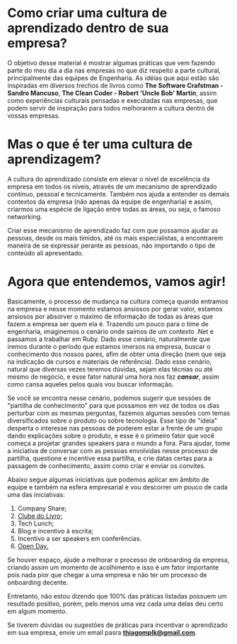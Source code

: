 # Como criar uma cultura de aprendizado dentro de sua empresa?

O objetivo desse material é mostrar algumas práticas que vem fazendo parte do meu dia a dia nas empresas no que diz respeito a parte cultural, principalmente das equipes de Engenharia. As idéias que aqui estão são inspiradas em diversos trechos de livros como **The Software Crafstman - Sandro Mancuso**, **The Clean Coder - Robert 'Uncle Bob' Martin**, assim como experiências culturais pensadas e executadas nas empresas, que podem servir de inspiração para todos melhorarem a cultura dentro de vossas empresas.

# Mas o que é ter uma cultura de aprendizagem?

A cultura do aprendizado consiste em elevar o nível de excelência da empresa em todos os níveis, através de um mecanismo de aprendizado contínuo, pessoal e tecnicamente. Também nos ajuda a entender os demais contextos da empresa (não apenas da equipe de engenharia) e assim, criarmos uma espécie de ligação entre todas as áreas, ou seja, o famoso networking. 

Criar esse mecanismo de aprendizado faz com que possamos ajudar as pessoas, desde os mais tímidos, até os mais especialistas, a encontrarem maneira de se expressar perante as pessoas, não importando o tipo de conteúdo ali apresentado.

# Agora que entendemos, vamos agir!

Basicamente, o processo de mudança na cultura começa quando entramos na empresa e nesse momento estamos ansiosos por gerar valor, estamos ansiosos por absorver o máximo de informação de todas as áreas que fazem a empresa ser quem ela é. Trazendo um pouco para o time de engenharia, imaginemos o cenário onde saímos de um contexto .Net e passamos a trabalhar em Ruby. Dado esse cenário, naturalmente que iremos durante o período que estamos imersos na empresa, buscar o conhecimento dos nossos pares, afim de obter uma direção (nem que seja na indicação de cursos e materiais de referência). Dado esse cenário, natural que diversas vezes teremos dúvidas, sejam elas técnias ou até mesmo de negócio, e esse fator natural uma hora nos faz ***cansar***, assim como cansa aqueles pelos quais vou buscar informação.

Se você se encontra nesse cenário, podemos sugerir que sessões de "partilha de conhecimento" para que possamos em vez de todos os dias perturbar com as mesmas perguntas, fazemos algumas sessões com temas diversificados sobre o produto ou sobre tecnologia. Esse tipo de "ideia" desperta o interesse nas pessoas de poderem estar a frente de um grupo dando explicações sobre o produto, e esse é o primeiro fator que você começa a projetar grandes speakers para o mundo a fora. Para ajudar, tome a iniciativa de conversar com as pessoas envolvidas nesse processo de partilha, questione e incentive essa partilha, e crie datas certas para a passagem de conhecimento, assim como criar e enviar os convites.

Abaixo segue algumas iniciativas que podemos aplicar em âmbito de equipe e também na esfera empresarial e vou descorrer um pouco de cada uma das iniciativas: 

1. Company Share;
2. [Clube do Livro;](https://github.com/thiagomarquessp/cultura-do-aprendizado/blob/master/clube-do-livro.md)
3. Tech Lunch;
4. Blog e incentivo à escrita;
5. Incentivo a ser speakers em conferências.
6. [Open Day.]((https://github.com/thiagomarquessp/cultura-do-aprendizado/blob/master/open-day.md))

Se houver espaço, ajude a melhorar o processo de onboarding da empresa, criando assim um momento de acolhimento e isso é um fator importante pois nada pior que chegar a uma empresa e não ter um processo de onboarding decente. 

Entretanto, não estou dizendo que 100% das práticas listadas possuem um resultado positivo, porém, pelo menos uma vez cada uma delas deu certo em algum momento.

Se tiverem dúvidas ou sugestões de práticas para incentivar o aprendizado em sua empresa, envie um email pasra **thiagomplk@gmail.com**.